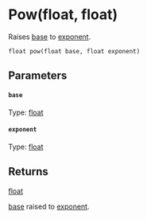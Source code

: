 

# Pow(float, float)

Raises [base](#base) to [exponent](#exponent).

```
float pow(float base, float exponent)
```

## Parameters

#### `base`
Type: [float](/MdDocs/Types/Float.md)

#### `exponent`
Type: [float](/MdDocs/Types/Float.md)

## Returns

[float](/MdDocs/Types/Float.md)

[base](#base) raised to [exponent](#exponent).


